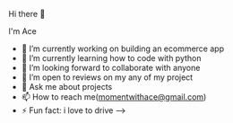  Hi there 👋

 I'm Ace


- 🔭 I’m currently working on building an ecommerce app
- 🌱 I’m currently learning how to code with python
- 👯 I’m looking forward to collaborate with anyone 
- 🤔 I’m open to reviews on my any of my project
- 💬 Ask me about projects
- 📫 How to reach me(momentwithace@gmail.com)
- ⚡ Fun fact: i love to drive 
-->
